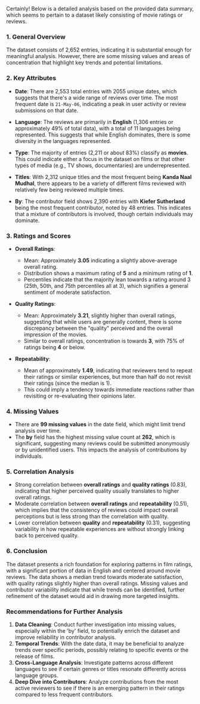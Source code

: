 Certainly! Below is a detailed analysis based on the provided data summary, which seems to pertain to a dataset likely consisting of movie ratings or reviews.

### 1. General Overview
The dataset consists of 2,652 entries, indicating it is substantial enough for meaningful analysis. However, there are some missing values and areas of concentration that highlight key trends and potential limitations.

### 2. Key Attributes
- **Date**: There are 2,553 total entries with 2055 unique dates, which suggests that there's a wide range of reviews over time. The most frequent date is `21-May-06`, indicating a peak in user activity or review submissions on that date.
  
- **Language**: The reviews are primarily in **English** (1,306 entries or approximately 49% of total data), with a total of 11 languages being represented. This suggests that while English dominates, there is some diversity in the languages represented.

- **Type**: The majority of entries (2,211 or about 83%) classify as **movies**. This could indicate either a focus in the dataset on films or that other types of media (e.g., TV shows, documentaries) are underrepresented.

- **Titles**: With 2,312 unique titles and the most frequent being **Kanda Naal Mudhal**, there appears to be a variety of different films reviewed with relatively few being reviewed multiple times.

- **By**: The contributor field shows 2,390 entries with **Kiefer Sutherland** being the most frequent contributor, noted by 48 entries. This indicates that a mixture of contributors is involved, though certain individuals may dominate.

### 3. Ratings and Scores
- **Overall Ratings**:
  - Mean: Approximately **3.05** indicating a slightly above-average overall rating.
  - Distribution shows a maximum rating of **5** and a minimum rating of **1**.
  - Percentiles indicate that the majority lean towards a rating around 3 (25th, 50th, and 75th percentiles all at 3), which signifies a general sentiment of moderate satisfaction.
  
- **Quality Ratings**:
  - Mean: Approximately **3.21**, slightly higher than overall ratings, suggesting that while users are generally content, there is some discrepancy between the "quality" perceived and the overall impression of the movies.
  - Similar to overall ratings, concentration is towards **3**, with 75% of ratings being **4** or below.

- **Repeatability**:
  - Mean of approximately **1.49**, indicating that reviewers tend to repeat their ratings or similar experiences, but more than half do not revisit their ratings (since the median is 1).
  - This could imply a tendency towards immediate reactions rather than revisiting or re-evaluating their opinions later.

### 4. Missing Values
- There are **99 missing values** in the date field, which might limit trend analysis over time.
- The **by** field has the highest missing value count at **262**, which is significant, suggesting many reviews could be submitted anonymously or by unidentified users. This impacts the analysis of contributions by individuals.

### 5. Correlation Analysis
- Strong correlation between **overall ratings** and **quality ratings** (0.83), indicating that higher perceived quality usually translates to higher overall ratings.
- Moderate correlation between **overall ratings** and **repeatability** (0.51), which implies that the consistency of reviews could impact overall perceptions but is less strong than the correlation with quality.
- Lower correlation between **quality** and **repeatability** (0.31), suggesting variability in how repeatable experiences are without strongly linking back to perceived quality.

### 6. Conclusion
The dataset presents a rich foundation for exploring patterns in film ratings, with a significant portion of data in English and centered around movie reviews. The data shows a median trend towards moderate satisfaction, with quality ratings slightly higher than overall ratings. Missing values and contributor variability indicate that while trends can be identified, further refinement of the dataset would aid in drawing more targeted insights.

### Recommendations for Further Analysis
1. **Data Cleaning**: Conduct further investigation into missing values, especially within the 'by' field, to potentially enrich the dataset and improve reliability in contributor analysis.
2. **Temporal Trends**: With the date data, it may be beneficial to analyze trends over specific periods, possibly relating to specific events or the release of films.
3. **Cross-Language Analysis**: Investigate patterns across different languages to see if certain genres or titles resonate differently across language groups.
4. **Deep Dive into Contributors**: Analyze contributions from the most active reviewers to see if there is an emerging pattern in their ratings compared to less frequent contributors.